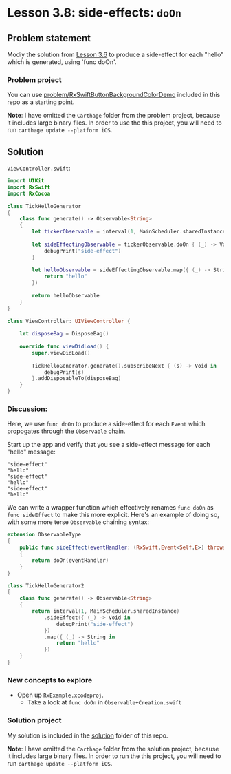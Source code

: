 # Lesson 3.8: side-effects: `doOn`

## Problem statement

Modiy the solution from [Lesson 3.6](../lesson3.6_interval) to produce a side-effect for each "hello" which is generated, using 'func doOn'.

### Problem project

You can use [problem/RxSwiftButtonBackgroundColorDemo](problem/RxSwiftButtonBackgroundColorDemo) included in this repo as a starting point.

**Note**: I have omitted the `Carthage` folder from the problem project, because it includes large binary files.  In order to use the this project, you will need to run `carthage update --platform iOS`.

## Solution

`ViewController.swift`:

```swift
import UIKit
import RxSwift
import RxCocoa

class TickHelloGenerator
{
    class func generate() -> Observable<String>
    {
        let tickerObservable = interval(1, MainScheduler.sharedInstance)
        
        let sideEffectingObservable = tickerObservable.doOn { (_) -> Void in
            debugPrint("side-effect")
        }
        
        let helloObservable = sideEffectingObservable.map({ (_) -> String in
            return "hello"
        })
        
        return helloObservable
    }
}

class ViewController: UIViewController {
    
    let disposeBag = DisposeBag()
    
    override func viewDidLoad() {
        super.viewDidLoad()
        
        TickHelloGenerator.generate().subscribeNext { (s) -> Void in
            debugPrint(s)
        }.addDisposableTo(disposeBag)
    }
}
```

### Discussion:

Here, we use `func doOn` to produce a side-effect for each `Event` which propogates through the `Observable` chain.

Start up the app and verify that you see a side-effect message for each "hello" message:

```
"side-effect"
"hello"
"side-effect"
"hello"
"side-effect"
"hello"
```

We can write a wrapper function which effectively renames `func doOn` as `func sideEffect` to make this more explicit.  Here's an example of doing so, with some more terse `Observable` chaining syntax:

```swift
extension ObservableType
{
    public func sideEffect(eventHandler: (RxSwift.Event<Self.E>) throws -> Void) -> RxSwift.Observable<Self.E>
    {
        return doOn(eventHandler)
    }
}

class TickHelloGenerator2
{
    class func generate() -> Observable<String>
    {
        return interval(1, MainScheduler.sharedInstance)
            .sideEffect({ (_) -> Void in
                debugPrint("side-effect")
            })
            .map({ (_) -> String in
                return "hello"
            })
    }
}
```

### New concepts to explore

* Open up `RxExample.xcodeproj`.
  * Take a look at `func doOn` in `Observable+Creation.swift`

### Solution project

My solution is included in the [solution](solution) folder of this repo.

**Note**: I have omitted the `Carthage` folder from the solution project, because it includes large binary files.  In order to run the this project, you will need to run `carthage update --platform iOS`.

